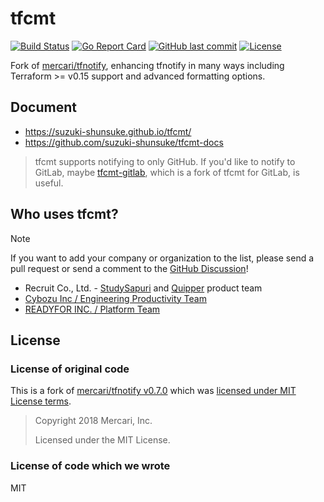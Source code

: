# tfcmt

[![Build Status](https://github.com/suzuki-shunsuke/tfcmt/workflows/test/badge.svg)](https://github.com/suzuki-shunsuke/tfcmt/actions)
[![Go Report Card](https://goreportcard.com/badge/github.com/suzuki-shunsuke/tfcmt)](https://goreportcard.com/report/github.com/suzuki-shunsuke/tfcmt)
[![GitHub last commit](https://img.shields.io/github/last-commit/suzuki-shunsuke/tfcmt.svg)](https://github.com/suzuki-shunsuke/tfcmt)
[![License](http://img.shields.io/badge/license-mit-blue.svg?style=flat-square)](https://raw.githubusercontent.com/suzuki-shunsuke/tfcmt/master/LICENSE)

Fork of [mercari/tfnotify](https://github.com/mercari/tfnotify), enhancing tfnotify in many ways including Terraform >= v0.15 support and advanced formatting options.

## Document

- https://suzuki-shunsuke.github.io/tfcmt/
- https://github.com/suzuki-shunsuke/tfcmt-docs

> tfcmt supports notifying to only GitHub. If you'd like to notify to GitLab, maybe [tfcmt-gitlab](https://github.com/hirosassa/tfcmt-gitlab), which is a fork of tfcmt for GitLab, is useful.

## Who uses tfcmt?

> [!NOTE]
> If you want to add your company or organization to the list, please send a pull request or send a comment to the [GitHub Discussion](https://github.com/suzuki-shunsuke/tfcmt/discussions/1032)!

- Recruit Co., Ltd. - [StudySapuri](https://brand.studysapuri.jp/) and [Quipper](https://www.quipper.com/) product team
- [Cybozu Inc / Engineering Productivity Team](https://cybozu.co.jp/)
- [READYFOR INC. / Platform Team](https://corp.readyfor.jp/)

## License

### License of original code

This is a fork of [mercari/tfnotify v0.7.0](https://github.com/mercari/tfnotify/releases/tag/v0.7.0) which was [licensed under MIT License terms](https://github.com/mercari/tfnotify/tree/57494ec80c926a12967c8634226ef60e834b3dfd#license).

> Copyright 2018 Mercari, Inc.
> 
> Licensed under the MIT License.

### License of code which we wrote

MIT
